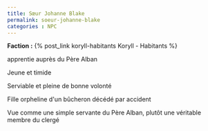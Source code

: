 ```yaml
---
title: Sœur Johanne Blake
permalink: soeur-johanne-blake
categories : NPC
---
```


**Faction :** {% post_link koryll-habitants Koryll - Habitants %}

apprentie auprès du Père Alban

Jeune et timide

Serviable et pleine de bonne volonté

Fille orpheline d'un bûcheron décédé par accident

Vue comme une simple servante du Père Alban, plutôt une véritable membre du clergé
